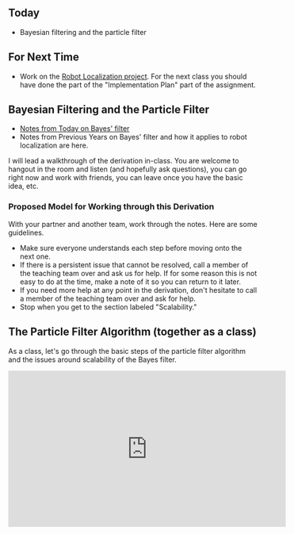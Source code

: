 ## Today

* Bayesian filtering and the particle filter

## For Next Time

* Work on the [Robot Localization project](../assignments/robot_localization). For the next class you should have done the part of the "Implementation Plan" part of the assignment.

## Bayesian Filtering and the Particle Filter

* [Notes from Today on Bayes' filter](bayes_filter.pdf)
* Notes from Previous Years on Bayes' filter and how it applies to robot localization are <a-no-proxy href="https://drive.google.com/file/d/19sKAjnXwNeYJG45RLjHPRsiTbP8TuF7A/view">here</a-no-proxy>.

I will lead a walkthrough of the derivation in-class.  You are welcome to hangout in the room and listen (and hopefully ask questions), you can go right now and work with friends, you can leave once you have the basic idea, etc.

### Proposed Model for Working through this Derivation

With your partner and another team, work through the notes.  Here are some guidelines.

* Make sure everyone understands each step before moving onto the next one.
* If there is a persistent issue that cannot be resolved, call a member of the teaching team over and ask us for help.  If for some reason this is not easy to do at the time, make a note of it so you can return to it later.
* If you need more help at any point in the derivation, don't hesitate to call a member of the teaching team over and ask for help.
* Stop when you get to the section labeled "Scalability."

## The Particle Filter Algorithm (together as a class)

As a class, let's go through the basic steps of the particle filter algorithm and the issues around scalability of the Bayes filter.

<iframe width="560" height="315" src="https://www.youtube.com/embed/l7CrjOTlioU" frameborder="0" allow="accelerometer; autoplay; clipboard-write; encrypted-media; gyroscope; picture-in-picture" allowfullscreen></iframe>
